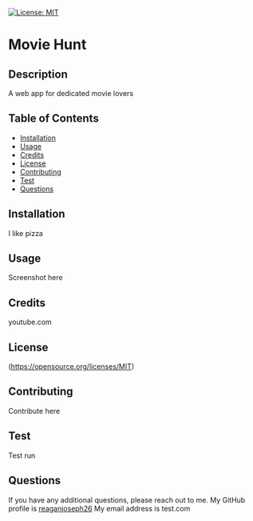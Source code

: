 
  [![License: MIT](https://img.shields.io/badge/License-MIT-yellow.svg)]()

  # Movie Hunt 

  ## Description
  A web app for dedicated movie lovers

  ## Table of Contents
  * [Installation](#installation)
  * [Usage](#usage)
  * [Credits](#credits)
  * [License](#license)
  * [Contributing](#Contributing)
  * [Test](#test)
  * [Questions](#questions)
  

  ## Installation
  I like pizza

  ## Usage
  Screenshot here

  ## Credits
  youtube.com

  ## License
  (https://opensource.org/licenses/MIT)
  

  ## Contributing 
  Contribute here

  ## Test
  Test run

  ## Questions
  If you have any additional questions, please reach out to me. 
  My GitHub profile is [reaganjoseph26](https://github.com/reaganjoseph26)
  My email address is test.com
  